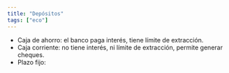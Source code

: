```yaml
---
title: "Depósitos"
tags: ["eco"]
---
```

- Caja de ahorro: el banco paga interés, tiene límite de extracción.
- Caja corriente: no tiene interés, ni límite de extracción, permite generar cheques.
- Plazo fijo:
